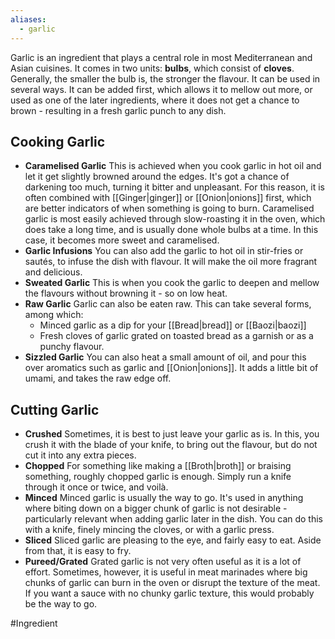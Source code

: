 ```yaml
---
aliases:
  - garlic
---
```

Garlic is an ingredient that plays a central role in most Mediterranean and Asian cuisines. It comes in two units: **bulbs**, which consist of **cloves**. Generally, the smaller the bulb is, the stronger the flavour. It can be used in several ways.
It can be added first, which allows it to mellow out more, or used as one of the later ingredients, where it does not get a chance to brown - resulting in a fresh garlic punch to any dish.
## Cooking Garlic
-  **Caramelised Garlic**
	This is achieved when you cook garlic in hot oil and let it get slightly browned around the edges. It's got a chance of darkening too much, turning it bitter and unpleasant. For this reason, it is often combined with [[Ginger|ginger]] or [[Onion|onions]] first, which are better indicators of when something is going to burn. Caramelised garlic is most easily achieved through slow-roasting it in the oven, which does take a long time, and is usually done whole bulbs at a time. In this case, it becomes more sweet and caramelised. 
-  **Garlic Infusions**
	You can also add the garlic to hot oil in stir-fries or sautés, to infuse the dish with flavour. It will make the oil more fragrant and delicious.
-  **Sweated Garlic**
	This is when you cook the garlic to deepen and mellow the flavours without browning it - so on low heat.
- **Raw Garlic**
Garlic can also be eaten raw. This can take several forms, among which:
	- Minced garlic as a dip for your [[Bread|bread]] or [[Baozi|baozi]]
	- Fresh cloves of garlic grated on toasted bread as a garnish or as a punchy flavour.
-  **Sizzled Garlic**
You can also heat a small amount of oil, and pour this over aromatics such as garlic and [[Onion|onions]]. It adds a little bit of umami, and takes the raw edge off. 
## Cutting Garlic
-  **Crushed**
	Sometimes, it is best to just leave your garlic as is. In this, you crush it with the blade of your knife, to bring out the flavour, but do not cut it into any extra pieces.
 - **Chopped**
	For something like making a [[Broth|broth]] or braising something, roughly chopped garlic is enough. Simply run a knife through it once or twice, and voilà.
-  **Minced**
	Minced garlic is usually the way to go. It's used in anything where biting down on a bigger chunk of garlic is not desirable - particularly relevant when adding garlic later in the dish. You can do this with a knife, finely mincing the cloves, or with a garlic press.
- **Sliced**
	Sliced garlic are pleasing to the eye, and fairly easy to eat. Aside from that, it is easy to fry. 
 - **Pureed/Grated**
	Grated garlic is not very often useful as it is a lot of effort. Sometimes, however, it is useful in meat marinades where big chunks of garlic can burn in the oven or disrupt the texture of the meat. If you want a sauce with no chunky garlic texture, this would probably be the way to go. 
	
#Ingredient 
